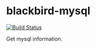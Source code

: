 blackbird-mysql
===============

[![Build Status](https://travis-ci.org/Vagrants/blackbird-mysql.png?branch=development)](https://travis-ci.org/Vagrants/blackbird-mysql)

Get mysql information.

